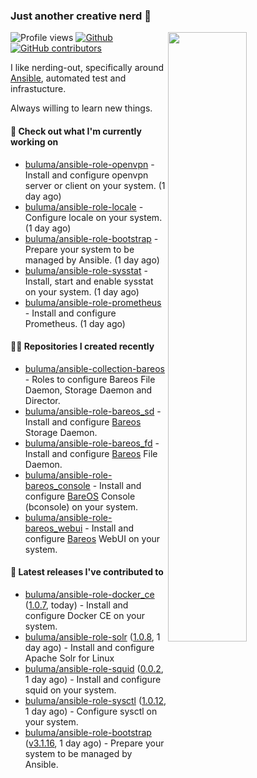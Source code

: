 ### Just another creative nerd 👋


![Profile views](https://gpvc.arturio.dev/buluma) <a href="https://gitstats.me/buluma">
  <img align="right" src="https://github-readme-stats.vercel.app/api?username=buluma&theme=gotham&show_icons=true" width="50%"/>
</a>
[![Github](https://img.shields.io/badge/-buluma-black?style=flat&labelColor=black&logo=github&logoColor=white&include_all_commits=true&count_private=true)](https://gitstats.me/buluma)
[![GitHub contributors](https://img.shields.io/github/contributors/buluma/badges.svg)](https://GitHub.com/buluma/badges/graphs/contributors/)

I like nerding-out, specifically around [Ansible](https://github.com/ansible/ansible), automated test and infrastucture.

Always willing to learn new things.

#### 👷 Check out what I'm currently working on

- [buluma/ansible-role-openvpn](https://github.com/buluma/ansible-role-openvpn) - Install and configure openvpn server or client on your system. (1 day ago)
- [buluma/ansible-role-locale](https://github.com/buluma/ansible-role-locale) - Configure locale on your system. (1 day ago)
- [buluma/ansible-role-bootstrap](https://github.com/buluma/ansible-role-bootstrap) - Prepare your system to be managed by Ansible. (1 day ago)
- [buluma/ansible-role-sysstat](https://github.com/buluma/ansible-role-sysstat) - Install, start and enable sysstat on your system. (1 day ago)
- [buluma/ansible-role-prometheus](https://github.com/buluma/ansible-role-prometheus) - Install and configure Prometheus. (1 day ago)

#### 👨‍💻 Repositories I created recently

- [buluma/ansible-collection-bareos](https://github.com/buluma/ansible-collection-bareos) - Roles to configure Bareos File Daemon, Storage Daemon and Director.
- [buluma/ansible-role-bareos_sd](https://github.com/buluma/ansible-role-bareos_sd) - Install and configure [Bareos](https://www.bareos.com/) Storage Daemon.
- [buluma/ansible-role-bareos_fd](https://github.com/buluma/ansible-role-bareos_fd) - Install and configure [Bareos](https://www.bareos.com/) File Daemon.
- [buluma/ansible-role-bareos_console](https://github.com/buluma/ansible-role-bareos_console) - Install and configure [BareOS](https://www.bareos.com/) Console (bconsole) on your system.
- [buluma/ansible-role-bareos_webui](https://github.com/buluma/ansible-role-bareos_webui) - Install and configure [Bareos](https://www.bareos.com/) WebUI on your system.

#### 🚀 Latest releases I've contributed to

- [buluma/ansible-role-docker_ce](https://github.com/buluma/ansible-role-docker_ce) ([1.0.7](https://github.com/buluma/ansible-role-docker_ce/releases/tag/1.0.7), today) - Install and configure Docker CE on your system.
- [buluma/ansible-role-solr](https://github.com/buluma/ansible-role-solr) ([1.0.8](https://github.com/buluma/ansible-role-solr/releases/tag/1.0.8), 1 day ago) - Install and configure Apache Solr for Linux
- [buluma/ansible-role-squid](https://github.com/buluma/ansible-role-squid) ([0.0.2](https://github.com/buluma/ansible-role-squid/releases/tag/0.0.2), 1 day ago) - Install and configure squid on your system.
- [buluma/ansible-role-sysctl](https://github.com/buluma/ansible-role-sysctl) ([1.0.12](https://github.com/buluma/ansible-role-sysctl/releases/tag/1.0.12), 1 day ago) - Configure sysctl on your system.
- [buluma/ansible-role-bootstrap](https://github.com/buluma/ansible-role-bootstrap) ([v3.1.16](https://github.com/buluma/ansible-role-bootstrap/releases/tag/v3.1.16), 1 day ago) - Prepare your system to be managed by Ansible.


